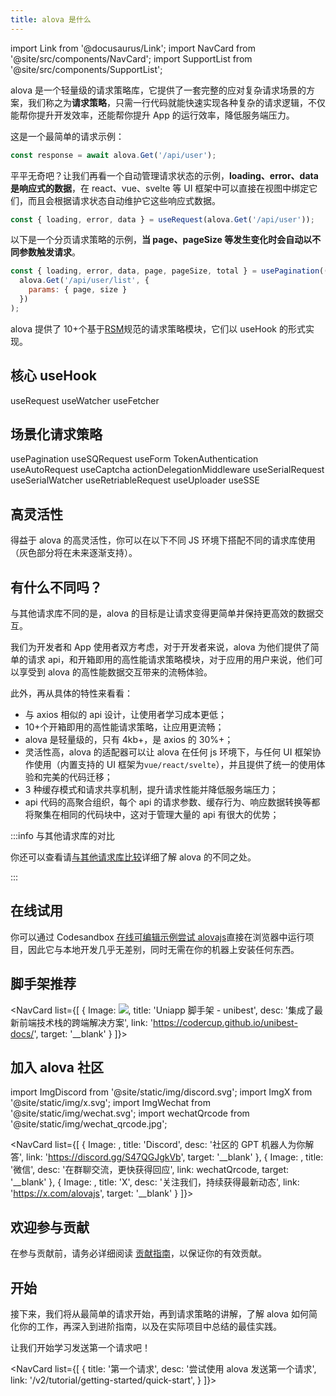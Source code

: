 ```yaml
---
title: alova 是什么
---
```


import Link from '@docusaurus/Link';
import NavCard from '@site/src/components/NavCard';
import SupportList from '@site/src/components/SupportList';

alova 是一个轻量级的请求策略库，它提供了一套完整的应对复杂请求场景的方案，我们称之为**请求策略**，只需一行代码就能快速实现各种复杂的请求逻辑，不仅能帮你提升开发效率，还能帮你提升 App 的运行效率，降低服务端压力。

这是一个最简单的请求示例：

```javascript
const response = await alova.Get('/api/user');
```

平平无奇吧？让我们再看一个自动管理请求状态的示例，**loading、error、data 是响应式的数据**，在 react、vue、svelte 等 UI 框架中可以直接在视图中绑定它们，而且会根据请求状态自动维护它这些响应式数据。

```javascript
const { loading, error, data } = useRequest(alova.Get('/api/user'));
```

以下是一个分页请求策略的示例，**当 page、pageSize 等发生变化时会自动以不同参数触发请求**。

```javascript
const { loading, error, data, page, pageSize, total } = usePagination((page, size) =>
  alova.Get('/api/user/list', {
    params: { page, size }
  })
);
```

alova 提供了 10+个基于[RSM](/v2/tutorial/others/RSM)规范的请求策略模块，它们以 useHook 的形式实现。

## 核心 useHook

<Link className="button button--secondary margin-bottom--xs" to="/v2/tutorial/combine-framework/use-request">useRequest</Link>
<Link className="button button--secondary margin-bottom--xs" to="/v2/tutorial/combine-framework/use-watcher">useWatcher</Link>
<Link className="button button--secondary margin-bottom--xs" to="/v2/tutorial/advanced/use-fetcher">useFetcher</Link>

## 场景化请求策略

<Link className="button button--secondary margin-bottom--xs" to="/v2/tutorial/strategy/usePagination">usePagination</Link>
<Link className="button button--secondary margin-bottom--xs" to="/v2/tutorial/strategy/sensorless-data-interaction">useSQRequest</Link>
<Link className="button button--secondary margin-bottom--xs" to="/v2/tutorial/strategy/useForm">useForm</Link>
<Link className="button button--secondary margin-bottom--xs" to="/v2/tutorial/strategy/tokenAuthentication">TokenAuthentication</Link>
<Link className="button button--secondary margin-bottom--xs" to="/v2/tutorial/strategy/useAutoRequest">useAutoRequest</Link>
<Link className="button button--secondary margin-bottom--xs" to="/v2/tutorial/strategy/useCaptcha">useCaptcha</Link>
<Link className="button button--secondary margin-bottom--xs" to="/v2/tutorial/strategy/actionDelegationMiddleware">actionDelegationMiddleware</Link>
<Link className="button button--secondary margin-bottom--xs" to="/v2/tutorial/strategy/useSerialRequest">useSerialRequest</Link>
<Link className="button button--secondary margin-bottom--xs" to="/v2/tutorial/strategy/useSerialWatcher">useSerialWatcher</Link>
<Link className="button button--secondary margin-bottom--xs" to="/v2/tutorial/strategy/useRetriableRequest">useRetriableRequest</Link>
<Link className="button button--secondary margin-bottom--xs" to="/v2/tutorial/strategy/useUploader">useUploader</Link>
<Link className="button button--secondary margin-bottom--xs" to="/v2/tutorial/strategy/useSSE">useSSE</Link>

## 高灵活性

得益于 alova 的高灵活性，你可以在以下不同 JS 环境下搭配不同的请求库使用（灰色部分将在未来逐渐支持）。

<SupportList showStatus></SupportList>

## 有什么不同吗？

与其他请求库不同的是，alova 的目标是让请求变得更简单并保持更高效的数据交互。

我们为开发者和 App 使用者双方考虑，对于开发者来说，alova 为他们提供了简单的请求 api，和开箱即用的高性能请求策略模块，对于应用的用户来说，他们可以享受到 alova 的高性能数据交互带来的流畅体验。

此外，再从具体的特性来看看：

- 与 axios 相似的 api 设计，让使用者学习成本更低；
- 10+个开箱即用的高性能请求策略，让应用更流畅；
- alova 是轻量级的，只有 4kb+，是 axios 的 30%+；
- 灵活性高，alova 的适配器可以让 alova 在任何 js 环境下，与任何 UI 框架协作使用（内置支持的 UI 框架为`vue/react/svelte`），并且提供了统一的使用体验和完美的代码迁移；
- 3 种缓存模式和请求共享机制，提升请求性能并降低服务端压力；
- api 代码的高聚合组织，每个 api 的请求参数、缓存行为、响应数据转换等都将聚集在相同的代码块中，这对于管理大量的 api 有很大的优势；

:::info 与其他请求库的对比

你还可以查看请[与其他请求库比较](/v2/tutorial/others/comparison)详细了解 alova 的不同之处。

:::

## 在线试用

你可以通过 Codesandbox [在线可编辑示例尝试 alovajs](/v2/category/examples)直接在浏览器中运行项目，因此它与本地开发几乎无差别，同时无需在你的机器上安装任何东西。

## 脚手架推荐

<NavCard list={[
{
Image: <img src="https://codercup.github.io/unibest-docs/logo.svg"/>,
title: 'Uniapp 脚手架 - unibest',
desc: '集成了最新前端技术栈的跨端解决方案',
link: 'https://codercup.github.io/unibest-docs/',
target: '__blank'
}
]}></NavCard>

## 加入 alova 社区

import ImgDiscord from '@site/static/img/discord.svg';
import ImgX from '@site/static/img/x.svg';
import ImgWechat from '@site/static/img/wechat.svg';
import wechatQrcode from '@site/static/img/wechat_qrcode.jpg';

<NavCard list={[
{
Image: <ImgDiscord />,
title: 'Discord',
desc: '社区的 GPT 机器人为你解答',
link: 'https://discord.gg/S47QGJgkVb',
target: '__blank'
},
{
Image: <ImgWechat />,
title: '微信',
desc: '在群聊交流，更快获得回应',
link: wechatQrcode,
target: '__blank'
},
{
Image: <ImgX />,
title: 'X',
desc: '关注我们，持续获得最新动态',
link: 'https://x.com/alovajs',
target: '__blank'
}
]}></NavCard>

## 欢迎参与贡献

在参与贡献前，请务必详细阅读 [贡献指南](/contributing/overview)，以保证你的有效贡献。

## 开始

接下来，我们将从最简单的请求开始，再到请求策略的讲解，了解 alova 如何简化你的工作，再深入到进阶指南，以及在实际项目中总结的最佳实践。

让我们开始学习发送第一个请求吧！

<NavCard list={[
{
title: '第一个请求',
desc: '尝试使用 alova 发送第一个请求',
link: '/v2/tutorial/getting-started/quick-start',
}
]}></NavCard>
